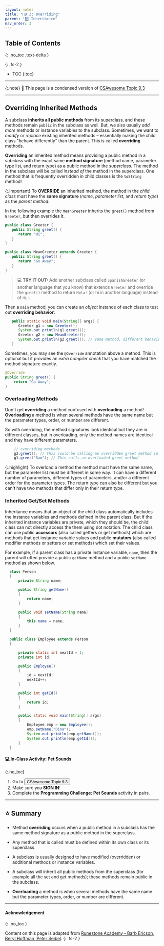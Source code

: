 ```yaml
---
layout: notes
title: "📓9.3: Overriding" 
parent: "9️⃣ Inheritance"
nav_order: 3
---
```


## Table of Contents
{: .no_toc .text-delta }

{: .fs-2 }
- TOC
{:toc}

---

{:.note}
📖 This page is a condensed version of [CSAwesome Topic 9.3](https://runestone.academy/ns/books/published/csawesome/Unit9-Inheritance/topic-9-3-overriding.html) 

---

## Overriding Inherited Methods

A subclass **inherits all public methods** from its superclass, and these methods remain `public` in the subclass as well. But, we also usually _add more_ methods or instance variables to the subclass. Sometimes, we want to _modify_ or _replace_ existing inherited methods – essentially making the child class "behave differently" than the parent. This is called **overriding** methods.

**Overriding** an inherited method means providing a public method in a _subclass_ with the exact same **method signature** (method name, parameter type list, and return type) as a public method in the _superclass_. The method in the subclass will be called *instead of* the method in the superclass. One method that is frequently overridden in child classes is the ``toString`` method! 

{:.important}
To **OVERRIDE** an inherited method, the method in the _child class_ must have the **same signature** (_name_, _parameter list_, and _return type_) as the _parent method_. 

In the following example the ``MeanGreeter`` inherits the ``greet()`` method from ``Greeter``, but then overrides it.

```java
public class Greeter {
   public String greet() {
      return "Hi";
   }
}
```
```java
public class MeanGreeter extends Greeter {
   public String greet() {
      return "Go Away";
   }
}
```
> 💻 **TRY IT OUT:** Add another subclass called `SpanishGreeter` (or another language that you know) that extends `Greeter` and override the `greet()` method to return ``Hola!`` (or hi in another language) instead of ``Hi!``.

Then a `main` method, you can create an _object_ instance of each class to test out **overriding behavior**: 

```java
   public static void main(String[] args) {
      Greeter g1 = new Greeter();
      System.out.println(g1.greet());
      Greeter g2 = new MeanGreeter();
      System.out.println(g2.greet()); // same method, different behavior!
   }
```

Sometimes, you may see the `@Override` annotation above a method. This is optional but it provides an _extra compiler check_ that you have matched the method signature exactly.

```java
@Override
public String greet() {
    return "Go Away";
}
```

### Overloading Methods

Don't get **overriding** a method confused with **overloading** a method! **Overloading** a method is when several methods have the same name but the parameter types, order, or number are different. 

So with overriding, the method signatures look identical but they are in different classes, but in overloading, only the method names are identical and they have different parameters.

```java
    // overriding methods
    g2.greet(); // This could be calling an overridden greet method in g2's class
    g1.greet("Sam"); // This calls an overloaded greet method
```

{:.highlight}
To overload a method the method must have the same name, but the parameter list must be different in some way. It can have a different number of parameters, different types of parameters, and/or a different order for the parameter types. The return type can also be different but you can't have two methods that differ only in their return type.

### Inherited Get/Set Methods

Inheritance means that an object of the child class automatically includes the instance variables and methods defined in the parent class.  But if the inherited instance variables are private, which they should be, the child class can not directly access the them using dot notation.  The child class can use public **accessors** (also called getters or get methods) which are methods that get instance variable values and public **mutators**  (also called modifier methods or setters or set methods) which set their values.

For example, if a parent class has a private instance variable, ``name``, then the parent will often provide a public ``getName`` method and a public ``setName`` method as shown below.

```java
  class Person
  {
      private String name;

      public String getName()
      {
          return name;
      }

      public void setName(String name)
      {
          this.name = name;
      }
  }

  public class Employee extends Person
  {

      private static int nextId = 1;
      private int id;

      public Employee()
      {
          id = nextId;
          nextId++;
      }

      public int getId()
      {
          return id;
      }

      public static void main(String[] args)
      {
          Employee emp = new Employee();
          emp.setName("Dina");
          System.out.println(emp.getName());
          System.out.println(emp.getId());
      }
  }
```

#### 💻 In-Class Activity: Pet Sounds
{:.no_toc}


<div class="task" markdown="block">
    
1. Go to <a href="https://runestone.academy/ns/books/published/csawesome/Unit9-Inheritance/topic-9-3-overriding.html"><button type="button" name="button" class="btn">CSAwesome Topic 9.3</button></a> 
2. Make sure you **SIGN IN**!
3. Complete the **Programming Challenge: Pet Sounds** activity in pairs.

</div>

---

## ⭐️ Summary

- Method **overriding** occurs when a public method in a subclass has the same method signature as a public method in the superclass.

- Any method that is called must be defined within its own class or its superclass.

- A subclass is usually designed to have modified (overridden) or additional methods or instance variables.

- A subclass will inherit all public methods from the superclass (for example all the set and get methods); these methods remain public in the subclass.

- **Overloading** a method is when several methods have the same name but the parameter types, order, or number are different.

---

#### Acknowledgement
{: .no_toc }

Content on this page is adapted from [Runestone Academy - Barb Ericson, Beryl Hoffman, Peter Seibel](https://runestone.academy/ns/books/published/csawesome/index.html?mode=browsing).
{: .fs-2 }
